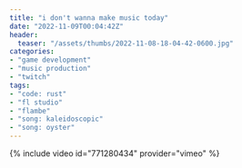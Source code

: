```yaml
---
title: "i don't wanna make music today"
date: "2022-11-09T00:04:42Z"
header:
  teaser: "/assets/thumbs/2022-11-08-18-04-42-0600.jpg"
categories:
- "game development"
- "music production"
- "twitch"
tags:
- "code: rust"
- "fl studio"
- "flambe"
- "song: kaleidoscopic"
- "song: oyster"
---
```

{% include video id="771280434" provider="vimeo" %}
